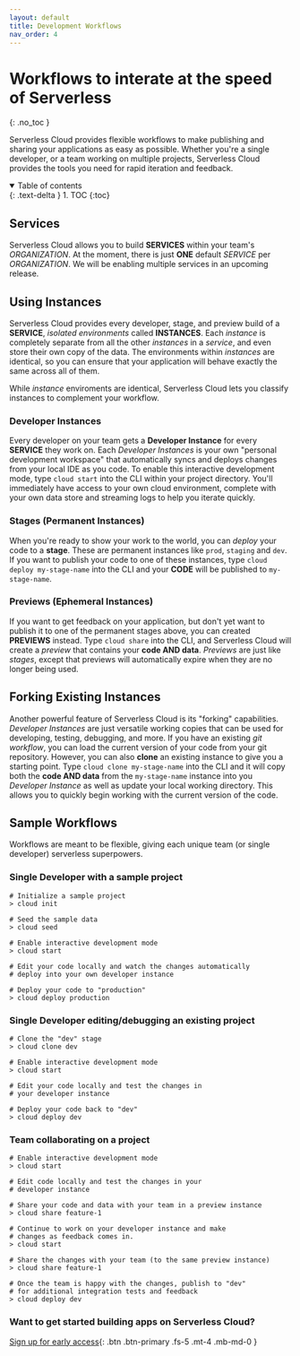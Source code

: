 ```yaml
---
layout: default
title: Development Workflows
nav_order: 4
---
```


# Workflows to interate at the speed of Serverless
{: .no_toc }

Serverless Cloud provides flexible workflows to make publishing and sharing your applications as easy as possible. Whether you're a single developer, or a team working on multiple projects, Serverless Cloud provides the tools you need for rapid iteration and feedback.

<details open markdown="block">
  <summary>
    Table of contents
  </summary>
  {: .text-delta }
1. TOC
{:toc}
</details>

## Services
Serverless Cloud allows you to build **SERVICES** within your team's *ORGANIZATION*. At the moment, there is just **ONE** default *SERVICE* per *ORGANIZATION*. We will be enabling multiple services in an upcoming release.  

## Using Instances
Serverless Cloud provides every developer, stage, and preview build of a **SERVICE**, *isolated environments* called **INSTANCES**. Each *instance* is completely separate from all the other *instances* in a *service*, and even store their own copy of the data. The environments within *instances* are identical, so you can ensure that your application will behave exactly the same across all of them.

While *instance* enviroments are identical, Serverless Cloud lets you classify instances to complement your workflow.

### Developer Instances
Every developer on your team gets a **Developer Instance** for every **SERVICE** they work on. Each *Developer Instances* is your own "personal development workspace" that automatically syncs and deploys changes from your local IDE as you code. To enable this interactive development mode, type `cloud start` into the CLI within your project directory. You'll immediately have access to your own cloud environment, complete with your own data store and streaming logs to help you iterate quickly.

### Stages (Permanent Instances)
When you're ready to show your work to the world, you can *deploy* your code to a **stage**. These are permanent instances like `prod`, `staging` and `dev`. If you want to publish your code to one of these instances, type `cloud deploy my-stage-name` into the CLI and your **CODE** will be published to `my-stage-name`.

### Previews (Ephemeral Instances)
If you want to get feedback on your application, but don't yet want to publish it to one of the permanent stages above, you can created **PREVIEWS** instead. Type `cloud share` into the CLI, and Serverless Cloud will create a *preview* that contains your **code AND data**. *Previews* are just like *stages*, except that previews will automatically expire when they are no longer being used.

## Forking Existing Instances
Another powerful feature of Serverless Cloud is its "forking" capabilities. *Developer Instances* are just versatile working copies that can be used for developing, testing, debugging, and more. If you have an existing *git workflow*, you can load the current version of your code from your git repository. However, you can also **clone** an existing instance to give you a starting point. Type `cloud clone my-stage-name` into the CLI and it will copy both the **code AND data** from the `my-stage-name` instance into you *Developer Instance* as well as update your local working directory. This allows you to quickly begin working with the current version of the code.

## Sample Workflows

Workflows are meant to be flexible, giving each unique team (or single developer) serverless superpowers.

### Single Developer with a sample project
```
# Initialize a sample project
> cloud init

# Seed the sample data
> cloud seed

# Enable interactive development mode
> cloud start

# Edit your code locally and watch the changes automatically
# deploy into your own developer instance

# Deploy your code to "production"
> cloud deploy production
```

### Single Developer editing/debugging an existing project
```
# Clone the "dev" stage
> cloud clone dev

# Enable interactive development mode
> cloud start

# Edit your code locally and test the changes in
# your developer instance

# Deploy your code back to "dev"
> cloud deploy dev
```

### Team collaborating on a project
```
# Enable interactive development mode
> cloud start

# Edit code locally and test the changes in your
# developer instance

# Share your code and data with your team in a preview instance
> cloud share feature-1

# Continue to work on your developer instance and make
# changes as feedback comes in.
> cloud start

# Share the changes with your team (to the same preview instance)
> cloud share feature-1

# Once the team is happy with the changes, publish to "dev"
# for additional integration tests and feedback
> cloud deploy dev
```

### Want to get started building apps on Serverless Cloud?

[Sign up for early access](https://www.serverless.com/cloud){: .btn .btn-primary .fs-5 .mt-4 .mb-md-0 }